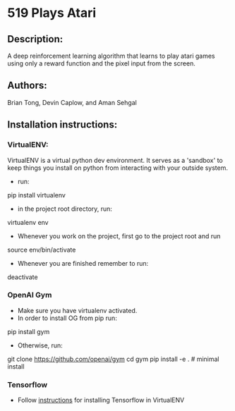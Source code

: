 # 519 Plays Atari
## Description:
A deep reinforcement learning algorithm that learns to play atari games using only a reward function and the pixel input from the screen.

## Authors:
Brian Tong, Devin Caplow, and Aman Sehgal

## Installation instructions:

### VirtualENV:
VirtualENV is a virtual python dev environment. It serves as a 'sandbox' to keep things you install on python from interacting with your outside system.

* run:

pip install virtualenv

* in the project root directory, run:

virtualenv env

* Whenever you work on the project, first go to the project root and run

source env/bin/activate

* Whenever you are finished remember to run:

deactivate

### OpenAI Gym
* Make sure you have virtualenv activated.
* In order to install OG from pip run:

pip install gym

* Otherwise, run:

git clone https://github.com/openai/gym
cd gym
pip install -e . # minimal install

### Tensorflow
* Follow [instructions](https://www.tensorflow.org/versions/r0.11/get_started/os_setup.html#virtualenv-installation) for installing Tensorflow in VirtualENV
